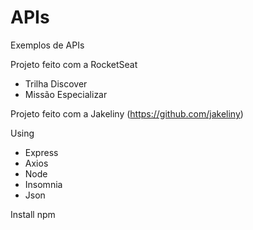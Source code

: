 # APIs
Exemplos de APIs

Projeto feito com a RocketSeat
- Trilha Discover
- Missão Especializar

Projeto feito com a Jakeliny (https://github.com/jakeliny)

Using
- Express
- Axios
- Node
- Insomnia
- Json

Install npm
